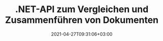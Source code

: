 ---
############################# Static ############################
layout: "product"
date: 2021-04-27T09:31:06+03:00
draft: false

product: "Comparison"
product_tag: "comparison"
platform: ".NET"
platform_tag: "net"

############################# Head ############################
head_title: "C# .NET-Dokumentvergleichs-API | PDF, Word, Excel, Web und Text vergleichen und zusammenführen"
head_description: "C# .NET-Dokumentvergleichs-API. PDF Word DOC DOCX, Excel Spreadsheet, PPT, PPTX, HTML, EMLX MSG, VSDX, DXF DWG und Bilddateiformate vergleichen und zusammenführen."

############################# Header ############################
title: ".NET-API zum Vergleichen und Zusammenführen von Dokumenten"
description: "Entwickeln Sie .NET-Anwendungen mit der Dokumentvergleichs-API zum Vergleichen und Prüfen auf Unterschiede in Inhalt und Stil zwischen Dokumenten im gleichen Format."
button:
    enable: true
    icon: "fas fa-arrow-down"
    label: "Download kostenlose Testversion"
    link: "https://downloads.groupdocs.com/comparison/net"

############################# SubMenu ############################
submenu:
    enable: true
    
    left:
        img_alt: "GroupDocs.Comparison for .NET"
        image: "/border/groupdocs-comparison-net.svg"
        product: "GroupDocs.Comparison"
        platform: ".NET"

    middle:
        button:
            # button loop
            - link: "#overview"
              text: "Überblick"

            # button loop
            - link: "#features"
              text: "Merkmale"

            # button loop
            - link: "#support"
              text: "Support"

            # button loop
            - link: "https://products.groupdocs.app/comparison"
              text: "Live Demo"

            # button loop
            - link: "https://purchase.groupdocs.com/pricing/comparison/net"
              text: "Preisgestaltung"

    right:
        link_download: "https://downloads.groupdocs.com/comparison"
        link_learn: "https://docs.groupdocs.com/comparison/net/"
        link_buy: "https://purchase.groupdocs.com"

############################# Overview ############################
overview:
    enable: true
    example_image: "/images/Comparison-example.jpg"
    content: |
      GroupDocs.Comparison für .NET API ist eine schnelle und zuverlässige Lösung zum Erstellen von Unterschiedsprüfungsanwendungen zwischen Dokumenten desselben Formats in C#, ASP.NET oder anderen .NET-bezogenen Technologien. Die .NET-Vergleichsbibliothek unterstützt die Überprüfung von Unterschieden sowohl im Inhalt als auch im Textstil gängiger Bild- und Dokumentformate wie PDF, HTML, Outlook-E-Mail, Microsoft Office Word-Dokumente, Excel-Tabellen, PowerPoint-Präsentationen, OneNote, Visio-Diagramme, Text und Bilder. Der Vergleich kann durchgeführt werden, um Inhaltsänderungen für Wörter, Absätze und Zeichen zu erkennen und gleichzeitig ein Vergleichsdokument bereitzustellen, das eine Zusammenfassung der Unterschiede auflistet. GroupDocs.Comparison für die .NET-API kann auf einfache Weise grundlegende Informationen aus Quelldokumenten extrahieren. Es kann auch einfache, passwortgeschützte sowie verschlüsselte Dokumente per Datei oder Stream abrufen, vergleichen und speichern.
        
      GroupDocs.Comparison für .NET kann verwendet werden, um Anwendungen in jeder Entwicklungsumgebung zu entwickeln, die auf die .NET-Plattform abzielt. Es ist mit allen .NET-basierten Sprachen kompatibel und unterstützt gängige Betriebssysteme (Windows, Linux, MacOS), auf denen Mono- oder .NET-Frameworks (einschließlich .NET Core) installiert werden können.
    examples:
      enable: true
      
      
    tabs:
      enable: true
      
      ## TAB ONE ##
      tab_one:
        description: |
          Nachfolgend finden Sie eine Übersicht über GroupDocs.Comparison für .NET:
      
        right:
          enable: true
          icon: "fab fa-html5"
          title: "Überblick"
          content: |
            * Dokumentenvergleich
            * Vergleich von HTML-Dateien
            * PDF-Vergleich
            * Diagrammvergleich
            * Dateiinhalt vergleichen
            * Textstil vergleichens
      
      ## TAB TWO ##
      tab_two:
        description: |
          GroupDocs.Comparison für .NET unterstützt alle gängigen [Dokumentdateiformate](https://docs.groupdocs.com/comparison/net/supported-document-formats/) einschließlich: Microsoft Office, PDF, Bilder und viele andere.
        left:
          enable: true
          table:
            # table loop
            - title: "Microsoft Office"
              content: |
                * **Word:** [DOC](https://products.groupdocs.com/comparison/net/doc/), [DOCX](https://products.groupdocs.com/comparison/net/docx/), [DOCM](https://products.groupdocs.com/comparison/net/docm/), [DOT](https://products.groupdocs.com/comparison/net/dot/), [DOTX](https://products.groupdocs.com/comparison/net/dotx/), [DOTM](https://products.groupdocs.com/comparison/net/dotm/), [RTF](https://products.groupdocs.com/comparison/net/rtf/), [TXT](https://products.groupdocs.com/comparison/net/txt/)
                * **Excel:** [XLS](https://products.groupdocs.com/comparison/net/xls/), [XLSX](https://products.groupdocs.com/comparison/net/xlsx/), [XLSM](https://products.groupdocs.com/comparison/net/xlsm/), [XLSB](https://products.groupdocs.com/comparison/net/xlsb/), [XLTM](https://products.groupdocs.com/comparison/net/xltm/), [XLT](https://products.groupdocs.com/comparison/net/xlt/), [XLTM](https://products.groupdocs.com/comparison/net/xltm/), [XLTX](https://products.groupdocs.com/comparison/net/xltx/), [XLAM](https://products.groupdocs.com/comparison/net/xlam/), [SXC](https://products.groupdocs.com/comparison/net/sxc/), [SpreadsheetML](https://products.groupdocs.com/comparison/net/xml/)
                * **PowerPoint:** [PPT](https://products.groupdocs.com/comparison/net/ppt/), [PPTX](https://products.groupdocs.com/comparison/net/pptx/), [PPS](https://products.groupdocs.com/comparison/net/pps/), [PPSX](https://products.groupdocs.com/comparison/net/ppsx/), [PPSM](https://products.groupdocs.com/comparison/net/ppsm/), [POT](https://products.groupdocs.com/comparison/net/pot/), [POTM](https://products.groupdocs.com/comparison/net/potm/), [POTX](https://products.groupdocs.com/comparison/net/potx/), [PPTM](https://products.groupdocs.com/comparison/net/pptm/)
                * **Visio:** [VSD](https://products.groupdocs.com/comparison/net/vsd/), [VDX](https://products.groupdocs.com/comparison/net/vdx/), [VSS](https://products.groupdocs.com/comparison/net/vss/), [VSSX](https://products.groupdocs.com/comparison/net/vssx/), [VSX](https://products.groupdocs.com/comparison/net/vsx/), [VST](https://products.groupdocs.com/comparison/net/vst/), [VSTX](https://products.groupdocs.com/comparison/net/vstx/), [VTX](https://products.groupdocs.com/comparison/net/vtx/), [VSDX](https://products.groupdocs.com/comparison/net/vsdx/), [VDW](https://products.groupdocs.com/comparison/net/vdw/), [VSTM](https://products.groupdocs.com/comparison/net/vstm/), [VSSM](https://products.groupdocs.com/comparison/net/vssm/), [VSDM](https://products.groupdocs.com/comparison/net/vsdm/)
                * **Outlook:** [MSG](https://products.groupdocs.com/comparison/net/msg/), [EML](https://products.groupdocs.com/comparison/net/eml/), [EMLX](https://products.groupdocs.com/comparison/net/emlx/), [PST](https://products.groupdocs.com/comparison/net/pst/), [OST](https://products.groupdocs.com/comparison/net/ost/)
                * **OneNote:** [ONE](https://products.groupdocs.com/comparison/net/one/)

        right:
          enable: true
          table:
            # table loop
            - title: "Andere Formate"
              content: |
                * **Programmiersprachen**: CS, Java, CPP, JS, PY, RB, PL, ASM, GROOVY, JSON, ActionScript, PHP, SQL, LOG, DIFF, LESS, SCALA
                * **OpenDocument**: ODT, OTT, ODS, ODP, OTP
                * **Tragbar**: PDF, MOBI
                * **AutoCAD**: DXF, DWG
                * **E-Mail**: EML, EMLX, MSG
                * **Bilder**: JPEG, BMP, PNG, GIF, DCM, DICOM, DjVu
                * **Web**: HTM, HTML, MHTML
                * **Text**: TXT

      ## TAB THREE ##
      tab_three:
        description: |
          GroupDocs.Comparison for .NET unterstützt das Folgen Betriebssysteme, Frameworks & Paket-Managers:
      
        left:
          enable: true
          table:
            # table loop
            - icon: "fab fa-windows"
              title: "Betriebssysteme"
              content: |
                * Windows Desktop
                * Windows Server
                * Windows Azure
                * Linux
                * MacOS

            # table loop
            - icon: "fas fa-code"
              title: "Unterstützte Frameworks"
              content: |
                * .NET Framework 2.0 oder höher
                * Mono Framework 1.2 oder höher
                * .NET-Standard 2.0
                * .NET Core 2.0

        right:
          enable: true
          table:
            # table loop
            - icon: "fas fa-box"
              title: "Paket-Manager"
              content: |
                * NuGet

            # table loop
            - icon: "fas fa-tools"
              title: "Entwicklungsumgebungen"
              content: |
                * Microsoft Visual Studio
                * Xamarin.Android
                * Xamarin.IOS
                * Xamarin.Mac
                * MonoDevelop

############################# Features ############################
features:
    enable: true
    title: "GroupDocs.Comparison für .NET-Merkmale"

    feature:
      # feature loop
      - icon: "fas fa-copy"
        content: "Identifizieren Sie Unterschiede in Inhalt und Schriftstilen"

      # feature loop
      - icon: "fas fa-eye"
        content: "Speichern Sie einen zusammenfassenden Bericht aller Unterschiede, die nach dem Dateivergleich gefunden wurden"

      # feature loop
      - icon: "fas fa-bolt"
        content: "Wenden Sie Änderungen nach der Analyse der Unterschiede an oder verwerfen Sie sie und exportieren Sie die resultierende Datei"
      
      # feature loop
      - icon: "fas fa-file-powerpoint"
        content: "Unterstützung für die Microsoft Word-Funktion „Änderungen nachverfolgen“ beim Vergleichen von Word-Dateien"

      # feature loop
      - icon: "fas fa-code"
        content: "Erkennen Sie eindeutig Änderungen, die von jedem zu vergleichenden Dokument stammen"

      # feature loop
      - icon: "fas fa-cloud"
        content: "Lesen und Senden von Dokumenten über Streams"

      # feature loop
      - icon: "fas fa-remove-format"
        content: "Metered Licensing – Abrechnung nach API-Nutzung"

      # feature loop
      - icon: "fas fa-comment-slash"
        content: "Vergleichen Sie mehrere Quelldokumente mit einem einzigen Zieldokument"

      # feature loop
      - icon: "fas fa-location-arrow"
        content: "Vergleichen Sie bestimmte Seiten von Word-Dateien miteinander – Akzeptieren oder verwerfen Sie alle Änderungen in einem einzigen Word-Dokument"

      # feature loop
      - icon: "fas fa-border-all"
        content: "Führen Sie bis zu 3 Word-Dokumente zusammen und vergleichen Sie Formeln, die in Word-Dateien verwendet werden"

      # feature loop
      - icon: "fas fa-wrench"
        content: "Holen Sie sich Informationen über Dokumente aus filePath"

      # feature loop
      - icon: "fas fa-columns"
        content: "HTML-Vergleichsergebnis als Bilder speichern"

      # feature loop
      - icon: "fas fa-file-word"
        content: "Option zum Ein- oder Ausblenden gelöschter Inhalte"

      # feature loop
      - icon: "fas fa-envelope"
        content: "Option zum Ein- oder Ausschalten des Stilvergleichs von Dokumenten"

      # feature loop
      - icon: "fas fa-print"
        content: "Geben Sie Zeichenfolgen an, um eingefügte, gelöschte und Stiländerungselemente im Vergleichsdokument zu markieren"

      # feature loop
      - icon: "fas fa-file-archive"
        content: "Geben Sie Worttrennzeichen und Schriftfarbe an, um verglichenen Text zu stilisieren"

      # feature loop
      - icon: "fas fa-lock"
        content: "Berechnen Sie die korrekten Koordinaten von Änderungen in PDF-, Word-, PowerPoint-Folien und Diagrammen"

      # feature loop
      - icon: "fas fa-file-code"
        content: "Vergleichen Sie passwortgeschützte Dateien"
      
      # feature loop
      - icon: "fas fa-fill-drip"
        content: "Vergleichen Sie Diagrammtitel in Tabellenkalkulationen – Generieren Sie ein Diagramm in den resultierenden Zellendateien"

      # feature loop
      - icon: "fas fa-file-excel"
        content: "Auto-Formen in der resultierenden Datei des Cells-Dokuments automatisch skalieren"

      # feature loop
      - icon: "fas fa-heading"
        content: "Greifen Sie auf die detaillierte Zusammenfassungsseite zu, um Änderungen zwischen Quell- und Zieldokumentdateien zu erkennen"

      # feature loop
      - icon: "fas fa-project-diagram"
        content: "Vergleichen Sie die gängigsten Programmier- und Skriptsprachendateien"

      # feature loop
      - icon: "fas fa-cube"
        content: "Vergleichen Sie mehrere (mehr als zwei) PDF-, Word-, Excel-, Diagramm-, E-Mail-, Text- und OneNote-Dokumente"

      # feature loop
      - icon: "fab fa-uncharted"
        content: "Vergleichen Sie Kopf- und Fußzeile der unterstützten Dateiformate"

      # feature loop
      - icon: "fab fa-uncharted"
        content: "Vergleichen Sie Lesezeichen, Variablen und benutzerdefinierte Eigenschaften von Word-Dokumentformaten"

    more_feature:
      # more_feature_loop
      - title: "Vergleichen Sie Dokumente einfach mit der .NET-API"
        content: |
          GroupDocs.Comparison für .NET API bietet Ihnen eine einfache und effiziente Möglichkeit, Ihre Dateien zu vergleichen. Nachfolgend ein Beispiel, das zeigt, wie man zwei DOCX-Dokumente mit C# vergleicht:

          ```cs
          string source = @"source.docx";
          string target = @"target.docx";
          Comparer comparer = new Comparer();
          // Vergleichen Sie zwei Dokumente
          ICompareResult result = comparer.Compare(source, target, new ComparisonSettings());
          ```
      # more_feature_loop
      - title: "Wählen Sie Detailebene für den Vergleich"
        content: "Mit GroupDocs.Comparison für .NET können Sie festlegen, in welchem Umfang die Dokumente verglichen werden sollen. Sie können zwischen niedrig (Text wortweise mit Genauigkeit für Bildraster = 50 vergleichen), mittel (Text zeichenweise mit Genauigkeit für Bildraster = 100 vergleichen) oder hoch (Text zeichenweise mit Genauigkeit für Bildraster vergleichen =) wählen 150)."

      # more_feature_loop
      - title: "Unterstützung für den Vergleich von Textstilen"
        content: |
          GroupDocs.Comparison für .NET bietet Funktionen zum Vergleichen von Textstilen.

          Während Wörter und Zeichen von Dokumenten verglichen werden, können Schriftname, Schriftgröße, Schriftfarbe, Schriftstil (fett, kursiv, unterstrichen, Kapitälchen, Hyperlink) und Unterstreichungsfarbe (falls zutreffend) verglichen werden, um Unterschiede zu finden.

          Beim Vergleichen von Absätzen können Sie Stile wie Absatzausrichtung, Einzug (linker Einzug, rechter Einzug), Absatzabstand (Abstand danach, Abstand davor), Erstzeileneinzug und Zeilenabstand vergleichen.

          GroupDocs.Comparison für .NET unterstützt gegebenenfalls auch den Vergleich anderer Abschnitte einer Seite, z. B. Fußzeilenabstand, Seitenhöhe und -ausrichtung, Ränder (links, rechts, oben und unten), Rahmenlinienbreite und Rahmenfarbe.

############################# Support ############################
support:
    enable: true

############################# Solutions ############################
solutions:
    enable: true
    title: "GroupDocs.Comparison bietet APIs zum Anzeigen von Dokumenten für andere beliebte Entwicklungsumgebungen"

    solution:
        # solution loop
        - img_alt: "GroupDocs.Comparison for Java"
          image: "/border/groupdocs-comparison-java.svg"
          product: "GroupDocs.Comparison"
          platform: "Java"
          link: "/comparison/java/"

############################# Back to top ###############################
back_to_top:
  enable: true
---